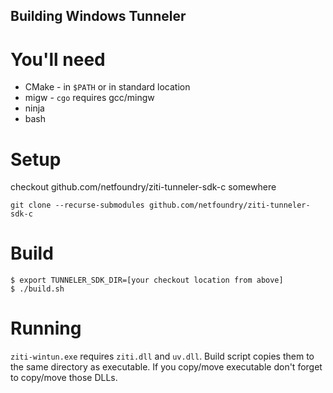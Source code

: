 Building Windows Tunneler
-------------------------

You'll need
===========
* CMake - in `$PATH` or in standard location
* migw - `cgo` requires gcc/mingw
* ninja 
* bash

Setup
=====
checkout github.com/netfoundry/ziti-tunneler-sdk-c somewhere
```shell script
git clone --recurse-submodules github.com/netfoundry/ziti-tunneler-sdk-c
```

Build
===== 
```shell script
$ export TUNNELER_SDK_DIR=[your checkout location from above]
$ ./build.sh
```

Running
=======
`ziti-wintun.exe` requires `ziti.dll` and `uv.dll`. Build script copies them to the same directory as executable.
If you copy/move executable don't forget to copy/move those DLLs.
